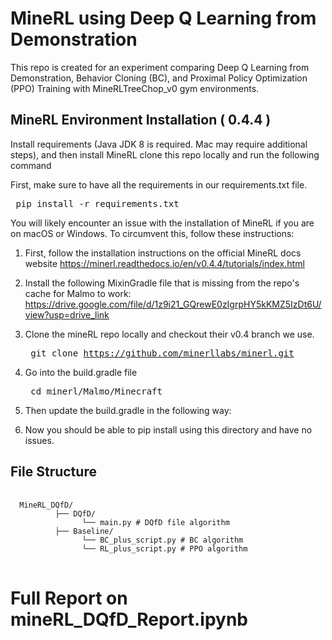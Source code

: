 # MineRL using Deep Q Learning from Demonstration
This repo is created for an experiment comparing Deep Q Learning from Demonstration, Behavior Cloning (BC), and Proximal Policy Optimization (PPO) Training with MineRLTreeChop_v0 gym environments.

## MineRL Environment Installation ( 0.4.4 )
Install requirements (Java JDK 8 is required. Mac may require additional steps), and then install MineRL clone this repo locally and run the following command

First, make sure to have all the requirements in our requirements.txt file. 
<pre> pip install -r requirements.txt </pre>

You will likely encounter an issue with the installation of MineRL if you are on macOS or Windows. To circumvent this, follow these instructions:

1. First, follow the installation instructions on the official MineRL docs website https://minerl.readthedocs.io/en/v0.4.4/tutorials/index.html

2. Install the following MixinGradle file that is missing from the repo's cache for Malmo to work: https://drive.google.com/file/d/1z9i21_GQrewE0zIgrpHY5kKMZ5IzDt6U/view?usp=drive_link

3. Clone the mineRL repo locally and checkout their v0.4 branch we use. <pre> git clone https://github.com/minerllabs/minerl.git  </pre>

4. Go into the build.gradle file <pre> cd minerl/Malmo/Minecraft </pre>

5. Then update the build.gradle in the following way:

6. Now you should be able to pip install using this directory and have no issues.


##  File Structure
<pre> <code> 
  MineRL_DQfD/ 
          ├── DQfD/ 
                └── main.py # DQfD file algorithm
          ├── Baseline/ 
                └── BC_plus_script.py # BC algorithm
                └── RL_plus_script.py # PPO algorithm
</code> </pre>

# Full Report on mineRL_DQfD_Report.ipynb

